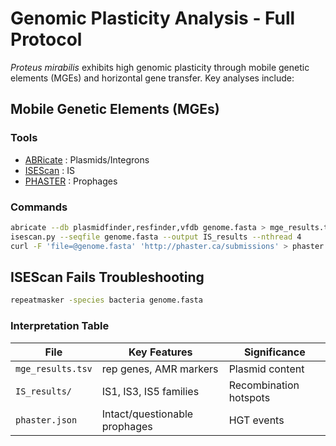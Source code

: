 # Genomic Plasticity Analysis - Full Protocol

*Proteus mirabilis* exhibits high genomic plasticity through mobile genetic elements (MGEs) and horizontal gene transfer. Key analyses include:

## Mobile Genetic Elements (MGEs)

### Tools
- [ABRicate](https://github.com/tseemann/abricate) : Plasmids/Integrons
- [ISEScan](https://github.com/xiezhq/ISEScan) : IS
- [PHASTER](http://phaster.ca) : Prophages

### Commands
```bash
abricate --db plasmidfinder,resfinder,vfdb genome.fasta > mge_results.tsv
isescan.py --seqfile genome.fasta --output IS_results --nthread 4
curl -F 'file=@genome.fasta' 'http://phaster.ca/submissions' > phaster.json
```
## ISEScan Fails Troubleshooting
```bash
repeatmasker -species bacteria genome.fasta
```

### Interpretation Table

| File              | Key Features                  | Significance           |
| ----------------- | ----------------------------- | ---------------------- |
| `mge_results.tsv` | rep genes, AMR markers        | Plasmid content        |
| `IS_results/`     | IS1, IS3, IS5 families        | Recombination hotspots |
| `phaster.json`    | Intact/questionable prophages | HGT events             |
